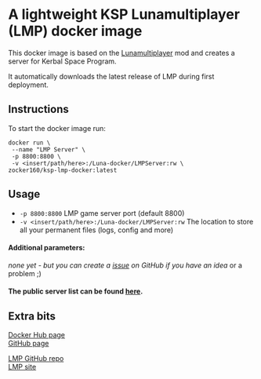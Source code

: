 # A lightweight KSP Lunamultiplayer (LMP) docker image
This docker image is based on the [Lunamultiplayer](https://github.com/LunaMultiplayer/LunaMultiplayer) mod and creates a server for Kerbal Space Program.

It automatically downloads the latest release of LMP during first deployment.

## Instructions
To start the docker image run:

```
docker run \
 --name "LMP Server" \
 -p 8800:8800 \
 -v <insert/path/here>:/Luna-docker/LMPServer:rw \
zocker160/ksp-lmp-docker:latest
```
## Usage

- `-p 8800:8800` LMP game server port (default 8800)
- `-v <insert/path/here>:/Luna-docker/LMPServer:rw` The location to store all your permanent files (logs, config and more)

#### Additional parameters:

*none yet - but you can create a [issue](https://github.com/zocker-160/KSP-LMP-docker/issues) on GitHub if you have an idea* or a problem ;)

#### The public server list can be found [here](http://lunamultiplayer.com/pages/releaseservers.html).

## Extra bits
[Docker Hub page](https://hub.docker.com/r/zocker160/ksp-lmp-docker/)  
[GitHub page](https://github.com/zocker-160/KSP-LMP-docker)

[LMP GitHub repo](https://github.com/LunaMultiplayer/LunaMultiplayer)  
[LMP site](http://lunamultiplayer.com/)
